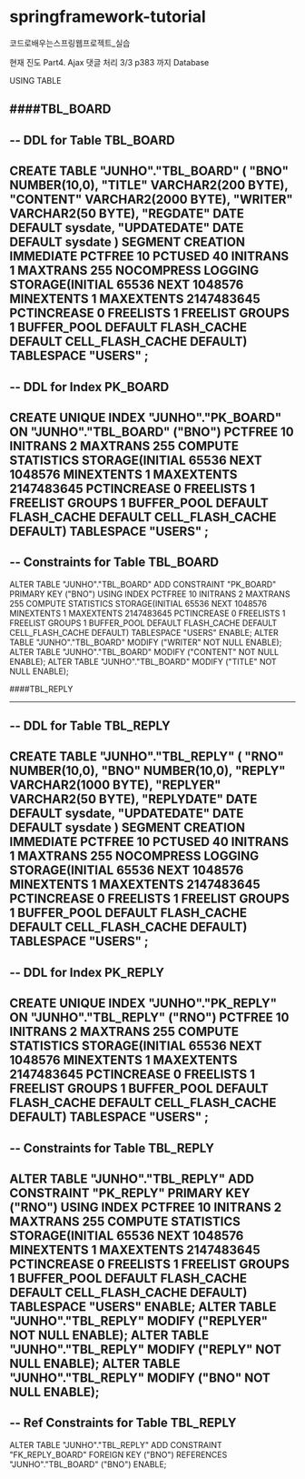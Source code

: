# springframework-tutorial
코드로배우는스프링웹프로젝트_실습

현재 진도 Part4. Ajax 댓글 처리 3/3
p383 까지 Database 

USING TABLE 

####TBL_BOARD
--------------------------------------------------------
--  DDL for Table TBL_BOARD
--------------------------------------------------------

  CREATE TABLE "JUNHO"."TBL_BOARD" 
   (	"BNO" NUMBER(10,0), 
	"TITLE" VARCHAR2(200 BYTE), 
	"CONTENT" VARCHAR2(2000 BYTE), 
	"WRITER" VARCHAR2(50 BYTE), 
	"REGDATE" DATE DEFAULT sysdate, 
	"UPDATEDATE" DATE DEFAULT sysdate
   ) SEGMENT CREATION IMMEDIATE 
  PCTFREE 10 PCTUSED 40 INITRANS 1 MAXTRANS 255 NOCOMPRESS LOGGING
  STORAGE(INITIAL 65536 NEXT 1048576 MINEXTENTS 1 MAXEXTENTS 2147483645
  PCTINCREASE 0 FREELISTS 1 FREELIST GROUPS 1 BUFFER_POOL DEFAULT FLASH_CACHE DEFAULT CELL_FLASH_CACHE DEFAULT)
  TABLESPACE "USERS" ;
--------------------------------------------------------
--  DDL for Index PK_BOARD
--------------------------------------------------------

  CREATE UNIQUE INDEX "JUNHO"."PK_BOARD" ON "JUNHO"."TBL_BOARD" ("BNO") 
  PCTFREE 10 INITRANS 2 MAXTRANS 255 COMPUTE STATISTICS 
  STORAGE(INITIAL 65536 NEXT 1048576 MINEXTENTS 1 MAXEXTENTS 2147483645
  PCTINCREASE 0 FREELISTS 1 FREELIST GROUPS 1 BUFFER_POOL DEFAULT FLASH_CACHE DEFAULT CELL_FLASH_CACHE DEFAULT)
  TABLESPACE "USERS" ;
--------------------------------------------------------
--  Constraints for Table TBL_BOARD
--------------------------------------------------------

  ALTER TABLE "JUNHO"."TBL_BOARD" ADD CONSTRAINT "PK_BOARD" PRIMARY KEY ("BNO")
  USING INDEX PCTFREE 10 INITRANS 2 MAXTRANS 255 COMPUTE STATISTICS 
  STORAGE(INITIAL 65536 NEXT 1048576 MINEXTENTS 1 MAXEXTENTS 2147483645
  PCTINCREASE 0 FREELISTS 1 FREELIST GROUPS 1 BUFFER_POOL DEFAULT FLASH_CACHE DEFAULT CELL_FLASH_CACHE DEFAULT)
  TABLESPACE "USERS"  ENABLE;
  ALTER TABLE "JUNHO"."TBL_BOARD" MODIFY ("WRITER" NOT NULL ENABLE);
  ALTER TABLE "JUNHO"."TBL_BOARD" MODIFY ("CONTENT" NOT NULL ENABLE);
  ALTER TABLE "JUNHO"."TBL_BOARD" MODIFY ("TITLE" NOT NULL ENABLE);

####TBL_REPLY



--------------------------------------------------------
--  DDL for Table TBL_REPLY
--------------------------------------------------------

  CREATE TABLE "JUNHO"."TBL_REPLY" 
   (	"RNO" NUMBER(10,0), 
	"BNO" NUMBER(10,0), 
	"REPLY" VARCHAR2(1000 BYTE), 
	"REPLYER" VARCHAR2(50 BYTE), 
	"REPLYDATE" DATE DEFAULT sysdate, 
	"UPDATEDATE" DATE DEFAULT sysdate
   ) SEGMENT CREATION IMMEDIATE 
  PCTFREE 10 PCTUSED 40 INITRANS 1 MAXTRANS 255 NOCOMPRESS LOGGING
  STORAGE(INITIAL 65536 NEXT 1048576 MINEXTENTS 1 MAXEXTENTS 2147483645
  PCTINCREASE 0 FREELISTS 1 FREELIST GROUPS 1 BUFFER_POOL DEFAULT FLASH_CACHE DEFAULT CELL_FLASH_CACHE DEFAULT)
  TABLESPACE "USERS" ;
--------------------------------------------------------
--  DDL for Index PK_REPLY
--------------------------------------------------------

  CREATE UNIQUE INDEX "JUNHO"."PK_REPLY" ON "JUNHO"."TBL_REPLY" ("RNO") 
  PCTFREE 10 INITRANS 2 MAXTRANS 255 COMPUTE STATISTICS 
  STORAGE(INITIAL 65536 NEXT 1048576 MINEXTENTS 1 MAXEXTENTS 2147483645
  PCTINCREASE 0 FREELISTS 1 FREELIST GROUPS 1 BUFFER_POOL DEFAULT FLASH_CACHE DEFAULT CELL_FLASH_CACHE DEFAULT)
  TABLESPACE "USERS" ;
--------------------------------------------------------
--  Constraints for Table TBL_REPLY
--------------------------------------------------------

  ALTER TABLE "JUNHO"."TBL_REPLY" ADD CONSTRAINT "PK_REPLY" PRIMARY KEY ("RNO")
  USING INDEX PCTFREE 10 INITRANS 2 MAXTRANS 255 COMPUTE STATISTICS 
  STORAGE(INITIAL 65536 NEXT 1048576 MINEXTENTS 1 MAXEXTENTS 2147483645
  PCTINCREASE 0 FREELISTS 1 FREELIST GROUPS 1 BUFFER_POOL DEFAULT FLASH_CACHE DEFAULT CELL_FLASH_CACHE DEFAULT)
  TABLESPACE "USERS"  ENABLE;
  ALTER TABLE "JUNHO"."TBL_REPLY" MODIFY ("REPLYER" NOT NULL ENABLE);
  ALTER TABLE "JUNHO"."TBL_REPLY" MODIFY ("REPLY" NOT NULL ENABLE);
  ALTER TABLE "JUNHO"."TBL_REPLY" MODIFY ("BNO" NOT NULL ENABLE);
--------------------------------------------------------
--  Ref Constraints for Table TBL_REPLY
--------------------------------------------------------

  ALTER TABLE "JUNHO"."TBL_REPLY" ADD CONSTRAINT "FK_REPLY_BOARD" FOREIGN KEY ("BNO")
	  REFERENCES "JUNHO"."TBL_BOARD" ("BNO") ENABLE;




